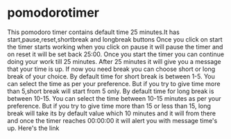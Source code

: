 # pomodorotimer
This pomodoro timer contains default time 25 minutes.It has start,pause,reset,shortbreak and longbreak buttons 
Once you click on start the timer starts working when you click on pause it will pause the timer and on reset it will be set back 25:00.
Once you start the timer you can continue doing your work till 25 minutes. After 25 minutes it will give you a message that your time is up.
If now you need break you can choose short or long break of your choice. By default time for short break is between 1-5. You can select the time as per your preference.
But if you try to give time more than 5,short break will start from 5 only.
By default time for long break is between 10-15. You can select the time between 10-15 minutes as per your preference.
But if you try to give time more than 15 or less than 15, long break will take its by default value which 10 minutes and it will from there and once the timer reaches 00:00:00 it will alert you with message time's up.
Here's the link 


